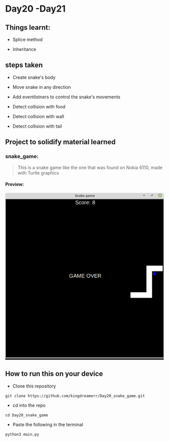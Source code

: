 # Day20 -Day21

## Things learnt:
- Splice method

- Inheritance

## steps taken

- Create snake's body

- Move snake in any direction

- Add eventlistners to control the snake's movements

- Detect collision with food

- Detect collision with wall

- Detect collision with tail


## Project to solidify material learned 

### snake_game:
> This is a snake game like the one that was found on Nokia 6110,  made with Turtle graphics 

#### Preview:

![snake](./snake.png)


## How to run this on your device

- Clone this repository
```
git clone https://github.com/kingdreamerr/Day20_snake_game.git
```
- cd into the repo
```
cd Day20_snake_game
```

- Paste the following in the terminal 
```
python3 main.py
```
